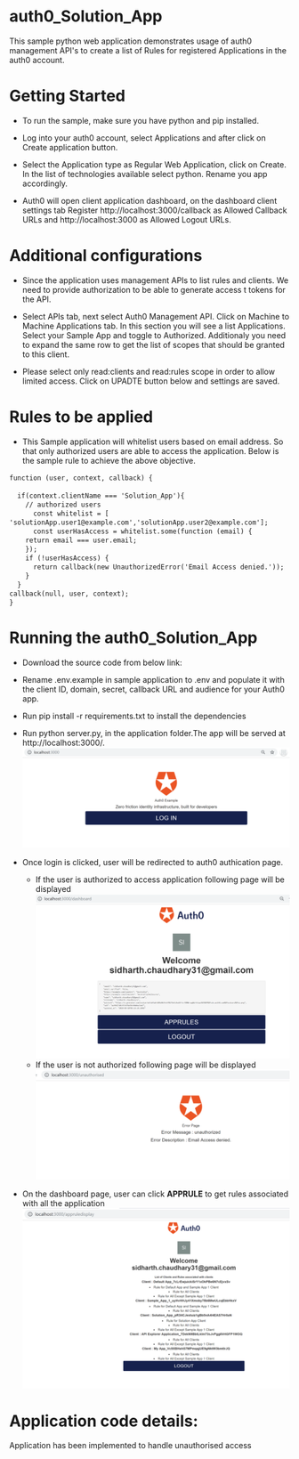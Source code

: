# auth0_Solution_App

This sample python web application demonstrates usage of auth0 management API's to create a list of Rules for registered Applications in the auth0 account.

# Getting Started

* To run the sample, make sure you have python and pip installed.

* Log into your auth0 account, select Applications and after click on Create application button.

* Select the Application type as Regular Web Application, click on Create. In the list of technologies available select python. Rename you  app accordingly.

* Auth0 will open client application dashboard, on the dashboard client settings tab Register http://localhost:3000/callback as Allowed Callback URLs and http://localhost:3000 as Allowed Logout URLs.

# Additional configurations

* Since the application uses management APIs to list rules and clients. We need to provide authorization to be able to generate access t tokens for the API.

* Select APIs tab, next select Auth0 Management API. Click on Machine to Machine Applications tab. In this section you will see a list Applications. Select your Sample App and toggle to Authorized. Additionaly you need to expand the same row to get the list of scopes that should be granted to this client.

* Please select only read:clients and read:rules scope in order to allow limited access. Click on UPADTE button below and settings are saved.

# Rules to be applied

* This Sample application will whitelist users based on email address. So that only authorized users are able to access the application.
Below is the sample rule to achieve the above objective.

```
function (user, context, callback) {

  if(context.clientName === 'Solution_App'){
    // authorized users
	  const whitelist = [ 'solutionApp.user1@example.com','solutionApp.user2@example.com']; 
	  const userHasAccess = whitelist.some(function (email) {
    return email === user.email;
    });    
    if (!userHasAccess) {
      return callback(new UnauthorizedError('Email Access denied.'));
    }
  }
callback(null, user, context);
} 
```
# Running the auth0_Solution_App

* Download the source code from below link:

* Rename .env.example in sample application to .env and populate it with the client ID, domain, secret, callback URL and audience for your Auth0 app.

* Run pip install -r requirements.txt to install the dependencies

* Run python server.py, in the application folder.The app will be served at http://localhost:3000/. 
![login page](/images/Login_Page.PNG)

* Once login is clicked, user will be redirected to auth0 authication page. 
  * If the user is authorized to access application following page will be displayed
![Dashboard](/images/dashboard.PNG)
  * If the user is not authorized following page will be displayed
 ![Unauthorised](/images/Unauthorised.PNG)
 
* On the dashboard page, user can click **APPRULE** to get rules associated with all the application
![ClientApprule](/images/Application_Rule_Display.PNG)

# Application code details:

Application has been implemented to handle unauthorised access



